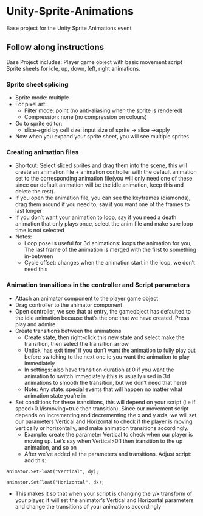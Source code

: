 # Unity-Sprite-Animations
 Base project for the Unity Sprite Animations event
 
## Follow along instructions
Base Project includes:
Player game object with basic movement script
Sprite sheets for idle, up, down, left, right animations.

### Sprite sheet splicing
* Sprite mode: multiple
* For pixel art:
  * Filter mode: point (no anti-aliasing when the sprite is rendered)
  * Compression: none (no compression on colours)
* Go to sprite editor:
  * slice->grid by cell size: input size of sprite -> slice ->apply
* Now when you expand your sprite sheet, you will see multiple sprites

### Creating animation files
* Shortcut: Select sliced sprites and drag them into the scene, this will create an animation file + animation controller with the default animation set to the corresponding animation file(you will only need one of these since our default animation will be the idle animation, keep this and delete the rest).
* If you open the animation file, you can see the keyframes (diamonds), drag them around if you need to, say if you want one of the frames to last longer
* If you don’t want your animation to loop, say if you need a death animation that only plays once, select the anim file and make sure loop time is not selected
* Notes:
  * Loop pose is useful for 3d animations: loops the animation for you, The last frame of the animation is merged with the first to something in-between
  * Cycle offset: changes when the animation start in the loop, we don’t need this 

### Animation transitions in the controller and Script parameters
* Attach an animator component to the player game object
* Drag controller to the animator component
* Open controller, we see that at entry, the gameobject has defaulted to the idle animation because that’s the one that we have created. Press play and admire
* Create transitions between the animations
  * Create state, then right-click this new state and select make the transition, then select the transition arrow
  * Untick 'has exit time' if you don’t want the animation to fully play out before switching to the next one ie you want the animation to play immediately
  * In settings: also have transition duration at 0 if you want the animation to switch immediately (this is usually used in 3d animations to smooth the transition, but we don’t need that here)
  * Note: Any state: special events that will happen no matter what animation state you’re in
* Set conditions for these transitions, this will depend on your script (i.e if speed>0.1/ismoving=true then transition). Since our movement script depends on incrementing and decrementing the x and y axis, we will set our parameters Vertical and Horizontal to check if the player is moving vertically or horizontally, and make animation transitions accordingly.
  * Example: create the parameter Vertical to check when our player is moving up. Let’s say when Vertical>0.1 then transition to the up animation, and so on
  * After we’ve added all the parameters and transitions. Adjust script: add this:

`animator.SetFloat("Vertical", dy);`

`animator.SetFloat("Horizontal", dx);`
  * This makes it so that when your script is changing the y/x transform of your player, it will set the animator’s Vertical and Horizontal parameters and change the transitions of your animations accordingly

